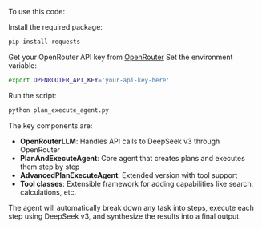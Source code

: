 To use this code:

Install the required package:

```bash
pip install requests
```

Get your OpenRouter API key from [OpenRouter](https://openrouter.ai/keys)
Set the environment variable:

```bash
export OPENROUTER_API_KEY='your-api-key-here'
```

Run the script:

```bash
python plan_execute_agent.py
```
The key components are:

- **OpenRouterLLM**: Handles API calls to DeepSeek v3 through OpenRouter
- **PlanAndExecuteAgent**: Core agent that creates plans and executes them step by step
- **AdvancedPlanExecuteAgent**: Extended version with tool support
- **Tool classes**: Extensible framework for adding capabilities like search, calculations, etc.

The agent will automatically break down any task into steps, execute each step using DeepSeek v3, and synthesize the results into a final output.
